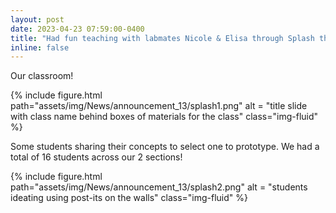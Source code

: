 ```yaml
---
layout: post
date: 2023-04-23 07:59:00-0400
title: "Had fun teaching with labmates Nicole & Elisa through Splash this weekend! We created a 1 hr intro class for high school students called Creative + Sustainable Product Design"
inline: false
---
```


Our classroom!
<div class="row">
    <div class="col-sm mt-3 mt-md-0">
        {% include figure.html path="assets/img/News/announcement_13/splash1.png" alt = "title slide with class name behind boxes of materials for the class" class="img-fluid" %}
    </div>
</div>

Some students sharing their concepts to select one to prototype. We had a total of 16 students across our 2 sections!
<div class="row">
    <div class="col-sm mt-3 mt-md-0">
        {% include figure.html path="assets/img/News/announcement_13/splash2.png" alt = "students ideating using post-its on the walls" class="img-fluid" %}
    </div>
</div>